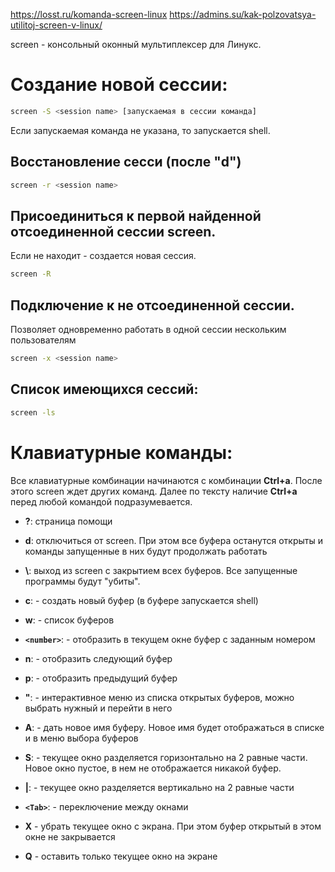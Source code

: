https://losst.ru/komanda-screen-linux
https://admins.su/kak-polzovatsya-utilitoj-screen-v-linux/

screen - консольный оконный мультиплексер для Линукс.
# Создание новой сессии:
``` bash
screen -S <session name> [запускаемая в сессии команда]
```
Если запускаемая команда не указана, то запускается shell.
## Восстановление сесси (после "d")
``` bash
screen -r <session name>
```
## Присоединиться к первой найденной отсоединенной сессии screen.
Если не находит - создается новая сессия.
``` bash
screen -R
```
## Подключение к не отсоединенной сессии. 
Позволяет одновременно работать в одной сессии нескольким пользователям
``` bash
screen -x <session name>
```
## Список имеющихся сессий:
``` bash
screen -ls
```
# Клавиатурные команды:
Все клавиатурные комбинации начинаются с комбинации **Ctrl+a**. После этого screen ждет других команд. Далее по тексту наличие **Ctrl+a** перед любой командой подразумевается.

- **?**: страница помощи
- **d**: отключиться от screen. При этом все буфера останутся открыты и команды запущенные в них будут продолжать работать
- **\\**:  выход из screen с закрытием всех буферов. Все запущенные программы будут "убиты".

- **c**: - создать новый буфер (в буфере запускается shell)
- **w**:	- список буферов
- **`<number>`**:   - отобразить в текущем окне буфер с заданным номером
- **n**: - отобразить следующий буфер
- **p**: - отобразить предыдущий буфер
- **"**: - интерактивное меню из списка открытых буферов, можно выбрать нужный и перейти в него
- **A**: - дать новое имя буферу. Новое имя будет отображаться в списке и в меню выбора буферов

- **S**:   - текущее окно разделяется горизонтально на 2 равные части. Новое окно пустое, в нем не отображается никакой буфер.
- **|**:   - текущее окно разделяется вертикально на 2 равные части
- **``<Tab>``**: - переключение между окнами
- **X**   - убрать текущее окно с экрана. При этом буфер открытый в этом окне не закрывается
- **Q**   - оставить только текущее окно на экране
